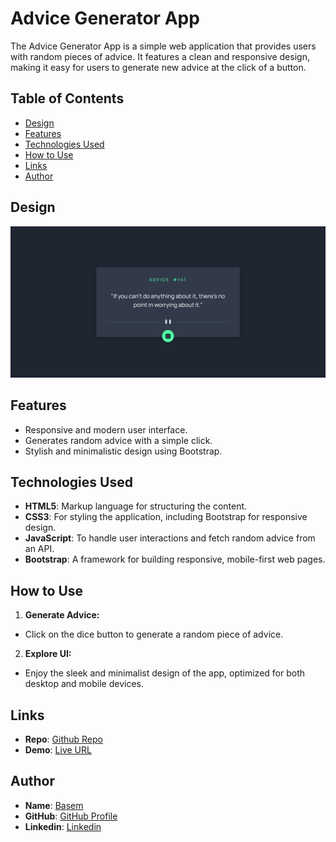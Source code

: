 # Advice Generator App

The Advice Generator App is a simple web application that provides users with random pieces of advice. It features a clean and responsive design, making it easy for users to generate new advice at the click of a button.

## Table of Contents
- [Design](#design)
- [Features](#features)
- [Technologies Used](#technologies-used)
- [How to Use](#how-to-use)
- [Links](#links)
- [Author](#author)

## Design

![Design](./design/design.png)

## Features
- Responsive and modern user interface.
- Generates random advice with a simple click.
- Stylish and minimalistic design using Bootstrap.

## Technologies Used
- **HTML5**: Markup language for structuring the content.
- **CSS3**: For styling the application, including Bootstrap for responsive design.
- **JavaScript**: To handle user interactions and fetch random advice from an API.
- **Bootstrap**: A framework for building responsive, mobile-first web pages.

## How to Use

1. **Generate Advice:**
- Click on the dice button to generate a random piece of advice.
2. **Explore UI:**
- Enjoy the sleek and minimalist design of the app, optimized for both desktop and mobile devices.

## Links

- **Repo**: [Github Repo](https://github.com/basemsameh/Advice-Generator-App.git)
- **Demo**: [Live URL](https://basemsameh.github.io/Advice-Generator-App/)

## Author

- **Name**: [Basem](Basem)
- **GitHub**: [GitHub Profile](https://github.com/basemsameh)
- **Linkedin**: [Linkedin](https://www.linkedin.com/in/basem-sameh-671b5b212/)
